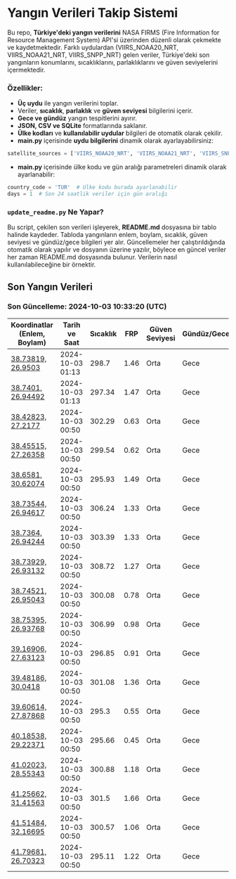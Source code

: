 # Yangın Verileri Takip Sistemi

Bu repo, **Türkiye'deki yangın verilerini** NASA FIRMS (Fire Information for Resource Management System) API'si üzerinden düzenli olarak çekmekte ve kaydetmektedir. Farklı uydulardan (VIIRS_NOAA20_NRT, VIIRS_NOAA21_NRT, VIIRS_SNPP_NRT) gelen veriler, Türkiye'deki son yangınların konumlarını, sıcaklıklarını, parlaklıklarını ve güven seviyelerini içermektedir.

### Özellikler:
- **Üç uydu** ile yangın verilerini toplar.
- Veriler, **sıcaklık**, **parlaklık** ve **güven seviyesi** bilgilerini içerir.
- **Gece ve gündüz** yangın tespitlerini ayırır.
- **JSON, CSV ve SQLite** formatlarında saklanır.
- **Ülke kodları** ve **kullanılabilir uydular** bilgileri de otomatik olarak çekilir.
- **main.py** içerisinde **uydu bilgilerini** dinamik olarak ayarlayabilirsiniz:

```python
satellite_sources = ['VIIRS_NOAA20_NRT', 'VIIRS_NOAA21_NRT', 'VIIRS_SNPP_NRT']
```
- **main.py** içerisinde ülke kodu ve gün aralığı parametreleri dinamik olarak ayarlanabilir:

```python
country_code = 'TUR'  # Ülke kodu burada ayarlanabilir
days = 1  # Son 24 saatlik veriler için gün aralığı
```

### `update_readme.py` Ne Yapar?
Bu script, çekilen son verileri işleyerek, **README.md** dosyasına bir tablo halinde kaydeder. Tabloda yangınların enlem, boylam, sıcaklık, güven seviyesi ve gündüz/gece bilgileri yer alır. Güncellemeler her çalıştırıldığında otomatik olarak yapılır ve dosyanın üzerine yazılır, böylece en güncel veriler her zaman README.md dosyasında bulunur. Verilerin nasıl kullanılabileceğine bir örnektir.

## Son Yangın Verileri
### Son Güncelleme: 2024-10-03 10:33:20 (UTC)

| Koordinatlar (Enlem, Boylam) | Tarih ve Saat | Sıcaklık | FRP | Güven Seviyesi | Gündüz/Gece |
|-----------------------------|----------------|----------|-----|----------------|-------------|
| [38.73819, 26.9503](https://www.google.com/maps?q=38.73819,26.9503) | 2024-10-03 01:13 | 298.7 | 1.46 | Orta | Gece |
| [38.7401, 26.94492](https://www.google.com/maps?q=38.7401,26.94492) | 2024-10-03 01:13 | 297.34 | 1.47 | Orta | Gece |
| [38.42823, 27.2177](https://www.google.com/maps?q=38.42823,27.2177) | 2024-10-03 00:50 | 302.29 | 0.63 | Orta | Gece |
| [38.45515, 27.26358](https://www.google.com/maps?q=38.45515,27.26358) | 2024-10-03 00:50 | 299.54 | 0.62 | Orta | Gece |
| [38.6581, 30.62074](https://www.google.com/maps?q=38.6581,30.62074) | 2024-10-03 00:50 | 295.93 | 1.49 | Orta | Gece |
| [38.73544, 26.94617](https://www.google.com/maps?q=38.73544,26.94617) | 2024-10-03 00:50 | 306.24 | 1.33 | Orta | Gece |
| [38.7364, 26.94244](https://www.google.com/maps?q=38.7364,26.94244) | 2024-10-03 00:50 | 303.39 | 1.33 | Orta | Gece |
| [38.73929, 26.93132](https://www.google.com/maps?q=38.73929,26.93132) | 2024-10-03 00:50 | 308.72 | 1.27 | Orta | Gece |
| [38.74521, 26.95043](https://www.google.com/maps?q=38.74521,26.95043) | 2024-10-03 00:50 | 300.08 | 0.78 | Orta | Gece |
| [38.75395, 26.93768](https://www.google.com/maps?q=38.75395,26.93768) | 2024-10-03 00:50 | 306.99 | 0.98 | Orta | Gece |
| [39.16906, 27.63123](https://www.google.com/maps?q=39.16906,27.63123) | 2024-10-03 00:50 | 296.85 | 0.91 | Orta | Gece |
| [39.48186, 30.0418](https://www.google.com/maps?q=39.48186,30.0418) | 2024-10-03 00:50 | 301.08 | 1.36 | Orta | Gece |
| [39.60614, 27.87868](https://www.google.com/maps?q=39.60614,27.87868) | 2024-10-03 00:50 | 295.3 | 0.55 | Orta | Gece |
| [40.18538, 29.22371](https://www.google.com/maps?q=40.18538,29.22371) | 2024-10-03 00:50 | 295.66 | 0.45 | Orta | Gece |
| [41.02023, 28.55343](https://www.google.com/maps?q=41.02023,28.55343) | 2024-10-03 00:50 | 300.88 | 1.18 | Orta | Gece |
| [41.25662, 31.41563](https://www.google.com/maps?q=41.25662,31.41563) | 2024-10-03 00:50 | 301.5 | 1.66 | Orta | Gece |
| [41.51484, 32.16695](https://www.google.com/maps?q=41.51484,32.16695) | 2024-10-03 00:50 | 300.57 | 1.06 | Orta | Gece |
| [41.79681, 26.70323](https://www.google.com/maps?q=41.79681,26.70323) | 2024-10-03 00:50 | 295.11 | 1.22 | Orta | Gece |
